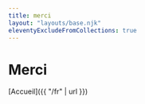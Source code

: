 ```yaml
---
title: merci
layout: "layouts/base.njk"
eleventyExcludeFromCollections: true
---
```


# Merci

[Accueil]({{ "/fr" | url }})

